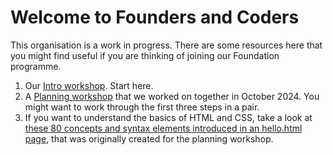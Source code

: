 # Welcome to Founders and Coders

This organisation is a work in progress. There are some resources here that you might find useful if you are thinking of joining our Foundation programme.

1. Our [Intro workshop](https://github.com/FACapplicants/intro-workshop). Start here.
2. A [Planning workshop](https://github.com/FACapplicants/planning) that we worked on together in October 2024. You might want to work through the first three steps in a pair.
3. If you want to understand the basics of HTML and CSS, take a look at [these 80 concepts and syntax elements introduced in an hello.html page](https://github.com/FACapplicants/planning/blob/main/hello.md), that was originally created for the planning workshop.
